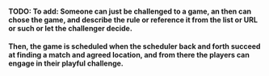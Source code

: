 #### TODO: To add: Someone can just be challenged to a game, an then can chose the game, and describe the rule or reference it from the list or URL or such or let the challenger decide.
#### Then, the game is scheduled when the scheduler back and forth succeed at finding a match and agreed location, and from there the players can engage in their playful challenge.
